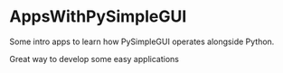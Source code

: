 # AppsWithPySimpleGUI

Some intro apps to learn how PySimpleGUI operates alongside Python.

Great way to develop some easy applications
